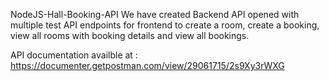 NodeJS-Hall-Booking-API
We have created Backend API opened with multiple test API endpoints for frontend to create a room, create a booking, view all rooms with booking details and view all bookings.

API documentation availble at : https://documenter.getpostman.com/view/29061715/2s9Xy3rWXG
